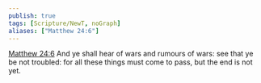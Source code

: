 ```yaml
---
publish: true
tags: [Scripture/NewT, noGraph]
aliases: ["Matthew 24:6"]
---
```

[Matthew 24:6](https://churchofjesuschrist.org/study/scriptures/nt/matt/24?lang=eng&id=p6#p6) And ye shall hear of wars and rumours of wars: see that ye be not troubled: for all these things must come to pass, but the end is not yet.
